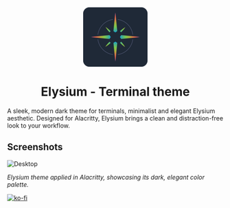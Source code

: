   
<h1 align="center">
  <img src="https://raw.githubusercontent.com/elysium-tms/logseq-elysium/refs/heads/main/media/elysium_logo.png" width="150" alt="Elysium Logo"/><br/>
  <br>Elysium - Terminal theme<br>
</h1>

A sleek, modern dark theme for terminals, minimalist and elegant Elysium aesthetic. Designed for Alacritty, Elysium brings a clean and distraction-free look to your workflow.

## Screenshots
![Desktop](./media/elysium-alacritty.png)

*Elysium theme applied in Alacritty, showcasing its dark, elegant color palette.*

[![ko-fi](https://ko-fi.com/img/githubbutton_sm.svg)](https://ko-fi.com/X8X415I0QM)